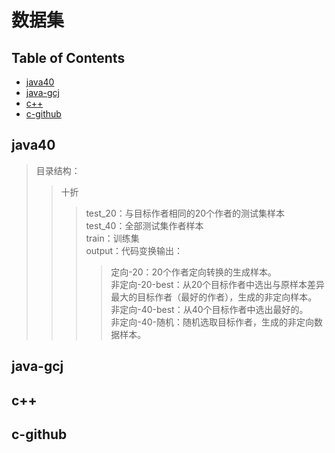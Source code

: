 # 数据集
## Table of Contents

- [java40](#Java40)
- [java-gcj](#java-gcj)
- [c++](#c++)
- [c-github](#c-github)
## java40
>  目录结构：  
>> 十折
>>>  test_20：与目标作者相同的20个作者的测试集样本  
>>>  test_40：全部测试集作者样本  
>>>  train：训练集  
>>>  output：代码变换输出：  
>>>> 定向-20：20个作者定向转换的生成样本。  
>>>> 非定向-20-best：从20个目标作者中选出与原样本差异最大的目标作者（最好的作者），生成的非定向样本。  
>>>> 非定向-40-best：从40个目标作者中选出最好的。  
>>>> 非定向-40-随机：随机选取目标作者，生成的非定向数据样本。  

## java-gcj

## c++

## c-github

